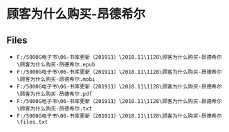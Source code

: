 # 顾客为什么购买-昂德希尔

## Files

- `F:/5000G电子书\06-书库更新（201911）\2018.11\1128\顾客为什么购买-昂德希尔\顾客为什么购买-昂德希尔.epub`
- `F:/5000G电子书\06-书库更新（201911）\2018.11\1128\顾客为什么购买-昂德希尔\顾客为什么购买-昂德希尔.mobi`
- `F:/5000G电子书\06-书库更新（201911）\2018.11\1128\顾客为什么购买-昂德希尔\顾客为什么购买-昂德希尔.pdf`
- `F:/5000G电子书\06-书库更新（201911）\2018.11\1128\顾客为什么购买-昂德希尔\顾客为什么购买-昂德希尔.txt`
- `F:/5000G电子书\06-书库更新（201911）\2018.11\1128\顾客为什么购买-昂德希尔\files.txt`
